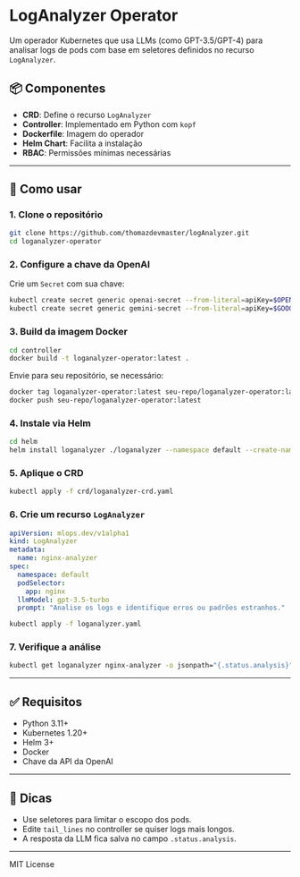 # LogAnalyzer Operator

Um operador Kubernetes que usa LLMs (como GPT-3.5/GPT-4) para analisar logs de pods com base em seletores definidos no recurso `LogAnalyzer`.

## 📦 Componentes

- **CRD**: Define o recurso `LogAnalyzer`
- **Controller**: Implementado em Python com `kopf`
- **Dockerfile**: Imagem do operador
- **Helm Chart**: Facilita a instalação
- **RBAC**: Permissões mínimas necessárias

---

## 🚀 Como usar

### 1. Clone o repositório

```bash
git clone https://github.com/thomazdevmaster/logAnalyzer.git
cd loganalyzer-operator
```

### 2. Configure a chave da OpenAI

Crie um `Secret` com sua chave:

```bash
kubectl create secret generic openai-secret --from-literal=apiKey=$OPENAI_API_KEY
kubectl create secret generic gemini-secret --from-literal=apiKey=$GOOGLE_API_KEY
```

### 3. Build da imagem Docker

```bash
cd controller
docker build -t loganalyzer-operator:latest .
```

Envie para seu repositório, se necessário:

```bash
docker tag loganalyzer-operator:latest seu-repo/loganalyzer-operator:latest
docker push seu-repo/loganalyzer-operator:latest
```

### 4. Instale via Helm

```bash
cd helm
helm install loganalyzer ./loganalyzer --namespace default --create-namespace
```

### 5. Aplique o CRD

```bash
kubectl apply -f crd/loganalyzer-crd.yaml
```

### 6. Crie um recurso `LogAnalyzer`

```yaml
apiVersion: mlops.dev/v1alpha1
kind: LogAnalyzer
metadata:
  name: nginx-analyzer
spec:
  namespace: default
  podSelector:
    app: nginx
  llmModel: gpt-3.5-turbo
  prompt: "Analise os logs e identifique erros ou padrões estranhos."
```

```bash
kubectl apply -f loganalyzer.yaml
```

### 7. Verifique a análise

```bash
kubectl get loganalyzer nginx-analyzer -o jsonpath="{.status.analysis}"
```

---

## ✅ Requisitos

- Python 3.11+
- Kubernetes 1.20+
- Helm 3+
- Docker
- Chave da API da OpenAI

---

## 📌 Dicas

- Use seletores para limitar o escopo dos pods.
- Edite `tail_lines` no controller se quiser logs mais longos.
- A resposta da LLM fica salva no campo `.status.analysis`.

---

MIT License
